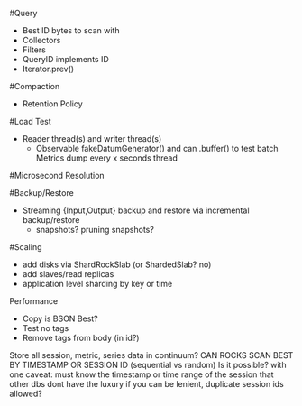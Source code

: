 #Query
 - Best ID bytes to scan with
 - Collectors
 - Filters
 - QueryID implements ID
 - Iterator.prev()

#Compaction
 - Retention Policy

#Load Test
 - Reader thread(s) and writer thread(s)
   - Observable<Datum> fakeDatumGenerator()
    and can .buffer() to test batch
    Metrics dump every x seconds thread

#Microsecond Resolution

#Backup/Restore
 - Streaming {Input,Output} backup and restore via incremental backup/restore
   - snapshots? pruning snapshots?

#Scaling
 - add disks via ShardRockSlab (or ShardedSlab? no)
 - add slaves/read replicas
 - application level sharding by key or time

Performance
 - Copy is BSON Best?
 - Test no tags
 - Remove tags from body (in id?)

Store all session, metric, series data in continuum?
 CAN ROCKS SCAN BEST BY TIMESTAMP OR SESSION ID (sequential vs random)
 Is it possible?
  with one caveat: must know the timestamp or time range of the session
    that other dbs dont have the luxury
    if you can be lenient, duplicate session ids allowed?
